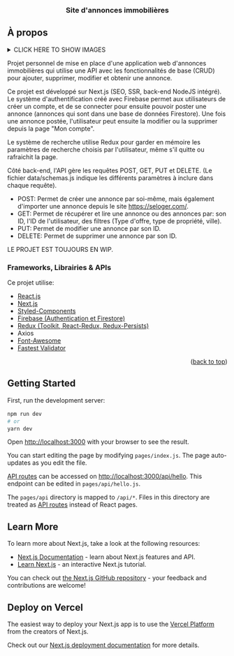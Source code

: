<div id="top"></div>
<br />
<div align="center">
  <h3 align="center">Site d'annonces immobilières</h3>
</div>

<!-- ABOUT THE PROJECT -->
## À propos

<details class="images">
  <summary>CLICK HERE TO SHOW IMAGES</summary>
  <img align="top" src="home_desktop.jpeg" name="Page d'accueil grands écrans">
  <img align="top" src="search_desktop.jpeg" name="Page de recherche grands écrans">
  <img align="top" src="home_mobile.jpeg" name="Page d'accueil petits écrans">
  <img align="top" src="search_mobile.jpeg" name="Page de recherche petits écrans">
  <img align="top" src="google_speed_insight.jpg" name="Speed insight">
</details>

Projet personnel de mise en place d'une application web d'annonces immobilières qui utilise une API avec les fonctionnalités de base (CRUD) pour ajouter, supprimer, modifier et obtenir une annonce.

Ce projet est développé sur Next.js (SEO, SSR, back-end NodeJS intégré). Le système d'authentification créé avec Firebase permet aux utilisateurs de créer un compte, et de se connecter pour ensuite pouvoir poster une annonce (annonces qui sont dans une base de données Firestore). Une fois une annonce postée, l'utilisateur peut ensuite la modifier ou la supprimer depuis la page "Mon compte".

Le système de recherche utilise Redux pour garder en mémoire les paramètres de recherche choisis par l'utilisateur, même s'il quitte ou rafraichit la page.

Côté back-end, l'API gère les requêtes POST, GET, PUT et DELETE. (Le fichier data/schemas.js indique les différents paramètres à inclure dans chaque requête).

- POST: Permet de créer une annonce par soi-même, mais également d'importer une annonce depuis le site https://seloger.com/.
- GET: Permet de récupérer et lire une annonce ou des annonces par: son ID, l'ID de l'utilisateur, des filtres (Type d'offre, type de propriété, ville).
- PUT: Permet de modifier une annonce par son ID.
- DELETE: Permet de supprimer une annonce par son ID.

LE PROJET EST TOUJOURS EN WIP.

### Frameworks, Librairies & APIs

Ce projet utilise:

* [React.js](https://reactjs.org/)
* [Next.js](https://nextjs.org/)
* [Styled-Components](https://styled-components.com/)
* [Firebase (Authentication et Firestore)](https://firebase.google.com/)
* [Redux (Toolkit, React-Redux, Redux-Persists)](https://redux.js.org/)
* Axios
* [Font-Awesome](https://fontawesome.com/)
* [Fastest Validator](https://www.npmjs.com/package/fastest-validator)

<p align="right">(<a href="#top">back to top</a>)</p>



## Getting Started

First, run the development server:

```bash
npm run dev
# or
yarn dev
```

Open [http://localhost:3000](http://localhost:3000) with your browser to see the result.

You can start editing the page by modifying `pages/index.js`. The page auto-updates as you edit the file.

[API routes](https://nextjs.org/docs/api-routes/introduction) can be accessed on [http://localhost:3000/api/hello](http://localhost:3000/api/hello). This endpoint can be edited in `pages/api/hello.js`.

The `pages/api` directory is mapped to `/api/*`. Files in this directory are treated as [API routes](https://nextjs.org/docs/api-routes/introduction) instead of React pages.

## Learn More

To learn more about Next.js, take a look at the following resources:

- [Next.js Documentation](https://nextjs.org/docs) - learn about Next.js features and API.
- [Learn Next.js](https://nextjs.org/learn) - an interactive Next.js tutorial.

You can check out [the Next.js GitHub repository](https://github.com/vercel/next.js/) - your feedback and contributions are welcome!

## Deploy on Vercel

The easiest way to deploy your Next.js app is to use the [Vercel Platform](https://vercel.com/new?utm_medium=default-template&filter=next.js&utm_source=create-next-app&utm_campaign=create-next-app-readme) from the creators of Next.js.

Check out our [Next.js deployment documentation](https://nextjs.org/docs/deployment) for more details.
